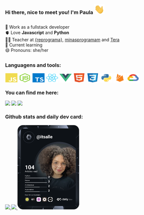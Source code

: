 ### Hi there, nice to meet you! I'm Paula <img height="32" src="https://github.com/itsalle/itsalle/raw/main/images/Hi.gif">
##

🔭 Work as a fullstack developer<br>
🫀 Love **Javascript** and **Python**<br>
👩‍🏫 Teacher at [{reprograma}](https://reprograma.com.br/), [minasprogramam](https://minasprogramam.com/) and [Tera](https://somostera.com/)<br>
🌱 Current learning <br>
😄 Pronouns: she/her

##
### Languagens and tools:
<div style="display: inline_block">
  <img align="center" alt="Logo-Javascript" height="30" width="40" src="https://raw.githubusercontent.com/devicons/devicon/master/icons/javascript/javascript-plain.svg">
  <img align="center" alt="Logo-Nodejs" height="30" width="40" src="https://raw.githubusercontent.com/devicons/devicon/master/icons/nodejs/nodejs-original.svg">
  <img align="center" alt="Logo-Typescript" height="30" width="40" src="https://raw.githubusercontent.com/devicons/devicon/master/icons/typescript/typescript-plain.svg">
  <img align="center" alt="Logo-React" height="30" width="40" src="https://raw.githubusercontent.com/devicons/devicon/master/icons/react/react-original.svg">
  <img align="center" alt="Logo-Vue" height="30" width="40" src="https://raw.githubusercontent.com/devicons/devicon/master/icons/vuejs/vuejs-original.svg">
  <img align="center" alt="Logo-HTML" height="30" width="40" src="https://raw.githubusercontent.com/devicons/devicon/master/icons/html5/html5-original.svg">
  <img align="center" alt="Logo-CSS" height="30" width="40" src="https://raw.githubusercontent.com/devicons/devicon/master/icons/css3/css3-original.svg">
  <img align="center" alt="Logo-Python" height="30" width="40" src="https://raw.githubusercontent.com/devicons/devicon/master/icons/python/python-original.svg">
  <img align="center" alt="Logo-Firebase" height="30" width="40" src="https://raw.githubusercontent.com/devicons/devicon/master/icons/firebase/firebase-plain.svg">
  <img align="center" alt="Logo-Google-Cloud" height="30" width="40" src="https://raw.githubusercontent.com/devicons/devicon/master/icons/googlecloud/googlecloud-original.svg">
</div>
  
### You can find me here:
 <div> 
  <a href="https://www.twitter.com/paulaisdev"><img src="https://img.shields.io/badge/Twitter-1DA1F2?style=for-the-badge&logo=twitter&logoColor=white" target="_blank"></a>
  <a href="mailto:paulaalemand@gmail.com"><img src="https://img.shields.io/badge/Gmail-D14836?style=for-the-badge&logo=gmail&logoColor=white" target="_blank"></a>
  <a href="https://www.linkedin.com/in/paulaalemand" target="_blank"><img src="https://img.shields.io/badge/LinkedIn-0077B5?style=for-the-badge&logo=linkedin&logoColor=white" target="_blank"></a>  
</div>
 
 ### Github stats and daily dev card:
<div>
  <a href="https://github.com/itsalle">
  <img height="120em" src="https://github-readme-stats.vercel.app/api?username=paulaisdev&show_icons=true&theme=nightowl&include_all_commits=true&count_private=true"/>
  <img height="120em" src="https://github-readme-stats.vercel.app/api/top-langs/?username=paulaisdev&layout=compact&langs_count=7&theme=dracula"/>
   <a href="https://app.daily.dev/itsalle"><img src="https://github.com/itsalle/itsalle/blob/main/devcard.svg" width="200" alt="Paula Allemand's Dev Card"/></a>
</div>
